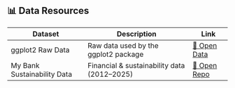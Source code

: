 ## 📊 Data Resources

| Dataset | Description | Link |
|----------|--------------|------|
| ggplot2 Raw Data | Raw data used by the ggplot2 package | [🔗 Open Data](https://github.com/tidyverse/ggplot2/tree/main/data-raw) |
| My Bank Sustainability Data | Financial & sustainability data (2012–2025) | [🔗 Open Repo](https://github.com/YourUsername/YourDataRepo) |
